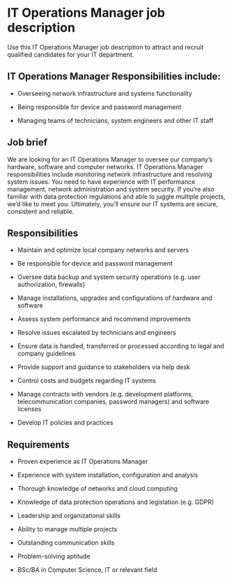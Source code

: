 # IT Operations Manager job description
Use this IT Operations Manager job description to attract and recruit qualified candidates for your IT department.


## IT Operations Manager Responsibilities include:
* Overseeing network infrastructure and systems functionality

* Being responsible for device and password management

* Managing teams of technicians, system engineers and other IT staff



## Job brief

We are looking for an IT Operations Manager to oversee our company’s hardware, software and computer networks.
IT Operations Manager responsibilities include monitoring network infrastructure and resolving system issues. You need to have experience with IT performance management, network administration and system security. If you’re also familiar with data protection regulations and able to juggle multiple projects, we’d like to meet you.
Ultimately, you’ll ensure our IT systems are secure, consistent and reliable.


## Responsibilities

* Maintain and optimize local company networks and servers

* Be responsible for device and password management

* Oversee data backup and system security operations (e.g. user authorization, firewalls)

* Manage installations, upgrades and configurations of hardware and software

* Assess system performance and recommend improvements

* Resolve issues escalated by technicians and engineers

* Ensure data is handled, transferred or processed according to legal and company guidelines

* Provide support and guidance to stakeholders via help desk

* Control costs and budgets regarding IT systems

* Manage contracts with vendors (e.g. development platforms, telecommunication companies, password managers) and software licenses

* Develop IT policies and practices


## Requirements

* Proven experience as IT Operations Manager

* Experience with system installation, configuration and analysis

* Thorough knowledge of networks and cloud computing

* Knowledge of data protection operations and legislation (e.g. GDPR)

* Leadership and organizational skills

* Ability to manage multiple projects

* Outstanding communication skills

* Problem-solving aptitude

* BSc/BA in Computer Science, IT or relevant field
